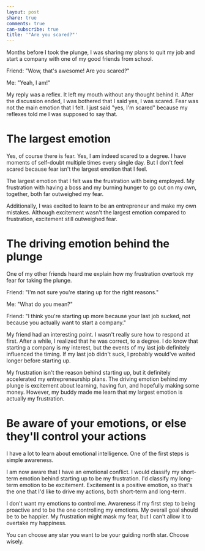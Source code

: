 ```yaml
---
layout: post
share: true
comments: true
can-subscribe: true
title: '"Are you scared?"'
---
```


Months before I took the plunge, I was sharing my plans to quit my job and start a company with one of my good friends from school.

Friend: "Wow, that's awesome!  Are you scared?"

Me:  "Yeah, I am!"

My reply was a reflex.  It left my mouth without any thought behind it.  After the discussion ended, I was bothered that I said yes, I was scared.  Fear was not the main emotion that I felt.  I just said "yes, I'm scared" because my reflexes told me I was supposed to say that.

# The largest emotion

Yes, of course there is fear.  Yes, I am indeed scared to a degree.  I have moments of self-doubt multiple times every single day.  But I don't feel scared because fear isn't the largest emotion that I feel.

The largest emotion that I felt was the frustration with being employed.  My frustration with having a boss and my burning hunger to go out on my own, together, both far outweighed my fear.

Additionally, I was excited to learn to be an entrepreneur and make my own mistakes.  Although excitement wasn't the largest emotion compared to frustration, excitement still outweighed fear.

# The driving emotion behind the plunge

One of my other friends heard me explain how my frustration overtook my fear for taking the plunge.

Friend:  "I'm not sure you're staring up for the right reasons."

Me:  "What do you mean?"

Friend:  "I think you're starting up more because your last job sucked, not because you actually want to start a company."

My friend had an interesting point.  I wasn't really sure how to respond at first.  After a while, I realized that he was correct, to a degree.  I do know that starting a company is my interest, but the events of my last job definitely influenced the timing.  If my last job didn't suck, I probably would've waited longer before starting up.

My frustration isn't the reason behind starting up, but it definitely accelerated my entrepreneurship plans.  The driving emotion behind my plunge is excitement about learning, having fun, and hopefully making some money.  However, my buddy made me learn that my largest emotion is actually my frustration.

# Be aware of your emotions, or else they'll control your actions

I have a lot to learn about emotional intelligence.  One of the first steps is simple awareness.

I am now aware that I have an emotional conflict.  I would classify my short-term emotion behind starting up to be my frustration.  I'd classify my long-term emotion to be excitement.  Excitement is a positive emotion, so that's the one that I'd like to drive my actions, both short-term and long-term.

I don't want my emotions to control me.  Awareness if my first step to being proactive and to be the one controlling my emotions.  My overall goal should be to be happier.  My frustration might mask my fear, but I can't allow it to overtake my happiness.

You can choose any star you want to be your guiding north star.  Choose wisely.
